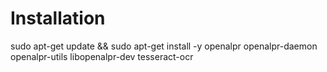 # Installation
sudo apt-get update && sudo apt-get install -y openalpr openalpr-daemon openalpr-utils libopenalpr-dev tesseract-ocr
